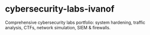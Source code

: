 # cybersecurity-labs-ivanof
Comprehensive cybersecurity labs portfolio: system hardening, traffic analysis, CTFs, network simulation, SIEM &amp; firewalls.
